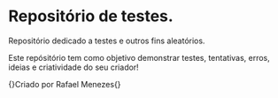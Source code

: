 # Repositório de testes.
 Repositório dedicado a testes e outros fins aleatórios.

 Este repósitório tem como objetivo demonstrar testes, tentativas, erros, ideias e criatividade do seu criador!

{}Criado por Rafael Menezes{}
